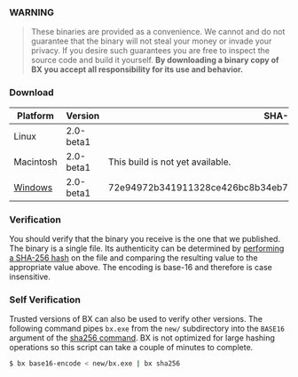 ### WARNING

> These binaries are provided as a convenience. We cannot and do not guarantee that the binary will not steal your money or invade your privacy. If you desire such guarantees you are free to inspect the source code and build it yourself. **By downloading a binary copy of BX you accept all responsibility for its use and behavior.**

### Download

| Platform | Version | SHA-256 |
|----------|---------|---------|
| Linux | 2.0-beta1 | |
| Macintosh | 2.0-beta1 | This build is not yet available. |
| [Windows](download) | 2.0-beta1 | 72e94972b341911328ce426bc8b34eb72c1a2756547fc96aaa9b08ef4591d469 |

### Verification
You should verify that the binary you receive is the one that we published. The binary is a single file. Its authenticity can be determined by [performing a SHA-256 hash](http://onlinemd5.com) on the file and comparing the resulting value to the appropriate value above. The encoding is base-16 and therefore is case insensitive.

### Self Verification
Trusted versions of BX can also be used to verify other versions. The following command pipes `bx.exe` from the `new/` subdirectory into the `BASE16` argument of the [sha256 command](bx-sha256). BX is not optimized for large hashing operations so this script can take a couple of minutes to complete.
```sh
$ bx base16-encode < new/bx.exe | bx sha256
```